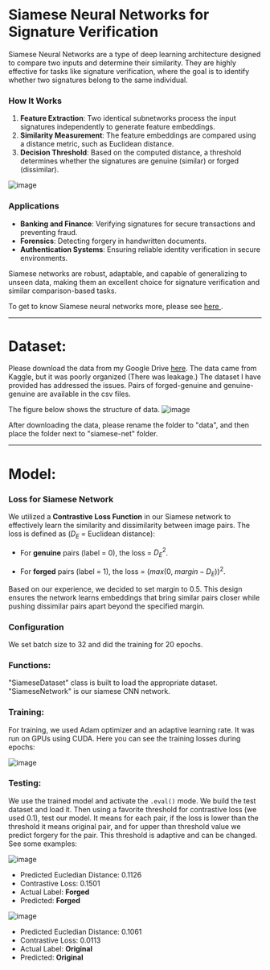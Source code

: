# Siamese Neural Networks for Signature Verification

Siamese Neural Networks are a type of deep learning architecture designed to compare two inputs and determine their similarity. They are highly effective for tasks like signature verification, where the goal is to identify whether two signatures belong to the same individual.

### How It Works
1. **Feature Extraction**: Two identical subnetworks process the input signatures independently to generate feature embeddings.
2. **Similarity Measurement**: The feature embeddings are compared using a distance metric, such as Euclidean distance.
3. **Decision Threshold**: Based on the computed distance, a threshold determines whether the signatures are genuine (similar) or forged (dissimilar).

![image](https://github.com/user-attachments/assets/ccf9fb15-13b5-4e9a-a286-7181fafd57c8)


### Applications
- **Banking and Finance**: Verifying signatures for secure transactions and preventing fraud.
- **Forensics**: Detecting forgery in handwritten documents.
- **Authentication Systems**: Ensuring reliable identity verification in secure environments.

Siamese networks are robust, adaptable, and capable of generalizing to unseen data, making them an excellent choice for signature verification and similar comparison-based tasks.

To get to know Siamese neural networks more, please see [here ](https://medium.com/@rinkinag24/a-comprehensive-guide-to-siamese-neural-networks-3358658c0513).
___
# Dataset:
Please download the data from my Google Drive [here](https://drive.google.com/drive/folders/1HrZL2YR8pQtkb8taLDQmIg2CbH86RpYi?usp=sharing). The data came from Kaggle, but it was poorly organized (There was leakage.) The dataset I have provided has addressed the issues. Pairs of forged-genuine and genuine-genuine are available in the csv files.

The figure below shows the structure of data.
![image](https://github.com/user-attachments/assets/8e8c5c57-a815-4246-98d3-ddcac3b94ecf)

After downloading the data, please rename the folder to "data", and then place the folder next to "siamese-net" folder.
___
# Model:

### Loss for Siamese Network

We utilized a **Contrastive Loss Function** in our Siamese network to effectively learn the similarity and dissimilarity between image pairs. The loss is defined as ($D_E$ = Euclidean distance):

- For **genuine** pairs (label = 0), the loss = $`{D_E}^2`$.

- For **forged** pairs (label = 1), the loss = $`(max(0,~margin - D_E))^2`$.

Based on our experience, we decided to set margin to 0.5. This design ensures the network learns embeddings that bring similar pairs closer while pushing dissimilar pairs apart beyond the specified margin.

### Configuration
We set batch size to 32 and did the training for 20 epochs.

### Functions:
"SiameseDataset" class is built to load the appropriate dataset. "SiameseNetwork" is our siamese CNN network.

### Training:
For training, we used Adam optimizer and an adaptive learning rate. It was run on GPUs using CUDA.
Here you can see the training losses during epochs:

![image](https://github.com/user-attachments/assets/361075eb-930c-4ecb-9401-1cc76e982d55)

### Testing:
We use the trained model and activate the `.eval()` mode. We build the test dataset and load it. Then using a favorite threshold for contrastive loss (we used 0.1), test our model. It means for each pair, if the loss is lower than the threshold it means original pair, and for upper than threshold value we predict forgery for the pair. This threshold is adaptive and can be changed. See some examples:

![image](https://github.com/user-attachments/assets/f4796b97-0380-4538-8953-c4643e962f33)

- Predicted Eucledian Distance: 0.1126 
- Contrastive Loss: 0.1501 
- Actual Label: **Forged** 
- Predicted: **Forged**

![image](https://github.com/user-attachments/assets/b480b1ed-426c-45fb-b3cb-14b8f4704893)

- Predicted Eucledian Distance: 0.1061 
- Contrastive Loss: 0.0113 
- Actual Label: **Original** 
- Predicted: **Original**





